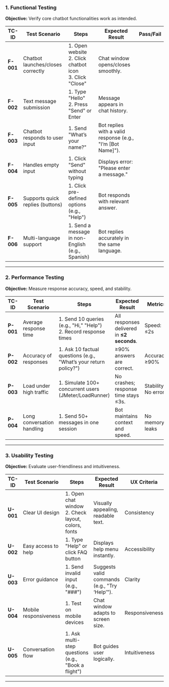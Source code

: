 

### **1. Functional Testing**  
**Objective:** Verify core chatbot functionalities work as intended.  

| **TC-ID** | **Test Scenario** | **Steps** | **Expected Result** | **Pass/Fail** |
|-----------|------------------|-----------|---------------------|--------------|
| **F-001** | Chatbot launches/closes correctly | 1. Open website <br> 2. Click chatbot icon <br> 3. Click "Close" | Chat window opens/closes smoothly. | |
| **F-002** | Text message submission | 1. Type "Hello" <br> 2. Press "Send" or Enter | Message appears in chat history. | |
| **F-003** | Chatbot responds to user input | 1. Send "What’s your name?" | Bot replies with a valid response (e.g., "I’m [Bot Name]"). | |
| **F-004** | Handles empty input | 1. Click "Send" without typing | Displays error: "Please enter a message." | |
| **F-005** | Supports quick replies (buttons) | 1. Click pre-defined options (e.g., "Help") | Bot responds with relevant answer. | |
| **F-006** | Multi-language support | 1. Send a message in non-English (e.g., Spanish) | Bot replies accurately in the same language. | |

---

### **2. Performance Testing**  
**Objective:** Measure response accuracy, speed, and stability.  

| **TC-ID** | **Test Scenario** | **Steps** | **Expected Result** | **Metrics** |
|-----------|------------------|-----------|---------------------|------------|
| **P-001** | Average response time | 1. Send 10 queries (e.g., "Hi," "Help") <br> 2. Record response times | All responses delivered in **≤2 seconds**. | Speed: ≤2s |
| **P-002** | Accuracy of responses | 1. Ask 10 factual questions (e.g., "What’s your return policy?") | ≥90% answers are correct. | Accuracy: ≥90% |
| **P-003** | Load under high traffic | 1. Simulate 100+ concurrent users (JMeter/LoadRunner) | No crashes; response time stays ≤3s. | Stability: No errors |
| **P-004** | Long conversation handling | 1. Send 50+ messages in one session | Bot maintains context and speed. | No memory leaks |

---

### **3. Usability Testing**  
**Objective:** Evaluate user-friendliness and intuitiveness.  

| **TC-ID** | **Test Scenario** | **Steps** | **Expected Result** | **UX Criteria** |
|-----------|------------------|-----------|---------------------|----------------|
| **U-001** | Clear UI design | 1. Open chat window <br> 2. Check layout, colors, fonts | Visually appealing, readable text. | Consistency |
| **U-002** | Easy access to help | 1. Type "Help" or click FAQ button | Displays help menu instantly. | Accessibility |
| **U-003** | Error guidance | 1. Send invalid input (e.g., "###") | Suggests valid commands (e.g., "Try ‘Help’"). | Clarity |
| **U-004** | Mobile responsiveness | 1. Test on mobile devices | Chat window adapts to screen size. | Responsiveness |
| **U-005** | Conversation flow | 1. Ask multi-step questions (e.g., "Book a flight") | Bot guides user logically. | Intuitiveness |

---
